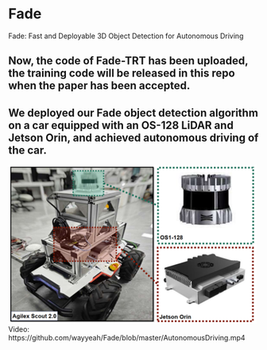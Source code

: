 # Fade
Fade: Fast and Deployable 3D Object Detection for Autonomous Driving
## Now, the code of Fade-TRT has been uploaded, the training code will be released in this repo when the paper has been accepted.
## We deployed our Fade object detection algorithm on a car equipped with an OS-128 LiDAR and Jetson Orin, and achieved autonomous driving of the car.

<img src="https://github.com/wayyeah/Fade/blob/master/car.png" width="500px">
Video: https://github.com/wayyeah/Fade/blob/master/AutonomousDriving.mp4
